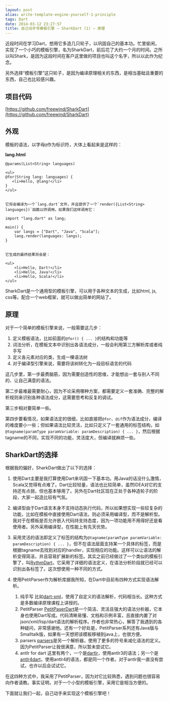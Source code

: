 ```yaml
---
layout: post
alias: write-template-engine-yourself-1-principle
tags: Dart
date: 2014-03-12 23:27:57
title: 自己动手写模板引擎 – SharkDart (1) – 原理
---
```


近段时间在学习Dart，想用它多造几只轮子，以巩固自己的基本功。忙里偷闲，实现了一个小巧的模板引擎，名为SharkDart，前后花了大约一个月的时间。之所以叫Shark，是因为这段时间在客户这里做的项目也叫这个名字，所以以此作为纪念。

另外选择“模板引擎”这只轮子，是因为编译原理相关的东西，是相当基础且重要的东西，自己也比较感兴趣。

## 项目代码

[https://github.com/freewind/SharkDart](https://github.com/freewind/SharkDart)

## 外观

模板的语法，以字母`@`作为标识符，大体上看起来是这样的：

**lang.html**

    @params(List<String> languages)

    <ul>
    @for(String lang: languages) {
       <li>Hello, @lang!</li>
    }
    </ul>
    

    它将会编译为一个`lang.dart`文件，并且提供了一个`render({List<String> languages})`函数以供调用。如果我们这样调用它：

    import "lang.dart" as lang;

    main() {
        var langs = ["Dart", "Java", "Scala"];
        lang.render(languages: langs);
    }
    

    它生成的最终结果将会是：

    <ul>
        <li>Hello, Dart!</li>
        <li>Hello, Java!</li>
        <li>Hello, Scala!</li>
    </ul>

SharkDart是一个通用型的模板引擎，可以用于各种文本的生成，比如html, js, css等。配合一个web框架，就可以做出简单的网站了。

## 原理

对于一个简单的模板引擎来说，一般需要这几步：

1.  定义模板语法，比如前面的`@for() { ... }`的结构和功能等
2.  词法分析，在模板文本中识别出各语法成分，一般会利用第三方解析库或者纯手写
3.  定义各元素对应的类，生成一棵语法树
4.  对于编译型引擎来说，需要将该树转化为一段目标语言的代码

这几步里，第一步最费脑筋，因为需要创造性的思维，才能想出一套与别人不同的、让自己满意的语法。

第二步最难最需要耐心，因为不论采用哪种方案，都需要定义一套准确、完整的解析规则来识别各种语法成分，这需要思考和反复的调试。

第三步相对要简单一些。

第四步要看情况，如果语法定的很细，比如直接把`@for`、`@if`作为语法成分，编译的难度要小一些；但如果语法比较灵活，比如只定义了一套通用的标签结构，如`@tagname(paramType paramVariable: paramDescription) { ... }`，然后根据tagname的不同，实现不同的功能，灵活度大，但编译就麻烦一些。

## SharkDart的选择

根据我的偏好，SharkDart做出了以下的选择：

1.  使用Dart主要是我打算使用Dart来巩固一下基本功。用Java的话没什么激情，Scala又觉得有点难了。Dart比较轻量，语法也比较简单，虽然IDEA对它的支持还有点弱，但也基本够用了。另外在Dart社区现在正处于各种造轮子的阶段，大家一起造比较有气氛。
2.  编译型由于Dart语言本身不支持动态执行代码，所以如果想实现一些较复杂的功能，比如在模板中直接使用Dart语法，则必须采用编译型，而不是解析型。我对于在模板是否允许嵌入代码持支持态度，因为一项功能用不用得好还是看使用者。另外采用编译型，在性能上有先天优势。
3.  采用灵活的语法即定义了标签的结构为`@tagname(paramType paramVariable: paramDescription) { ... }`，但不在语法层面支持某一个具体的标签，而是根据tagname去找到对应的handler，实现相应的功能。这样可以让语法的解析变得简洁，并且容易扩展新的标签。其实之前已经做过了一个类似的模板引擎了，叫[RythmDart](https://github.com/freewind/RythmDart)，它采用了详细的语法定义，在语法分析阶段就已经可以识别出各标签了。这次想使用一种不同的方式。
4.  使用PetitParser作为解析库据我所知，在Dart中目前有四种方式实现语法解析。

    1.  纯手写 比如[dart-xml](https://github.com/prujohn/dart-xml/blob/master/lib/src/xml_tokenizer.dart)，使用了自定义的语法解析，代码相当长。这种方式是多数编译原理课程上讲授的。
    2.  PetitParser [PetitPaserDart](https://github.com/renggli/PetitParserDart)是一个简洁、灵活且强大的语法分析器，它本身也使用Dart写成。代码清晰易懂、文档和示例丰富，且直接内置了对json/xml/lisp/dart语法的解析程序。作者也非常热心，解答了我遇到的各种疑问，非常感谢他。还有一个好处是，PetitParser系列还有Java版与Smalltalk版，如果有一天想把该模板移植到java上，也很方便。
    3.  parsers [parsers](https://code.google.com/p/parsers/)是另一个解析器，使用了更多的符号来减化语法的定义。因为PetitParser让我很满意，所以暂未尝试它。
    4.  antlr for dart 这里有两个，一个是[dartlr](https://github.com/tiagomazzutti/dartlr)，使用antlr3的语法；另一个是[antlr4dart](https://github.com/tiagomazzutti/antlr4dart-runtime)，使用antlr4的语法，都是同一个作者。对于antlr我一直没有尝试，也许以后会试试它。

在这四种方式中，我采用了PetitParser，因为对它比较熟悉，遇到问题也很容易向作者请教。事实证明，对于一个小型的模板引擎，采用它是相当方便的。

下面就让我们一起，自己动手来实现这个模板引擎吧！
